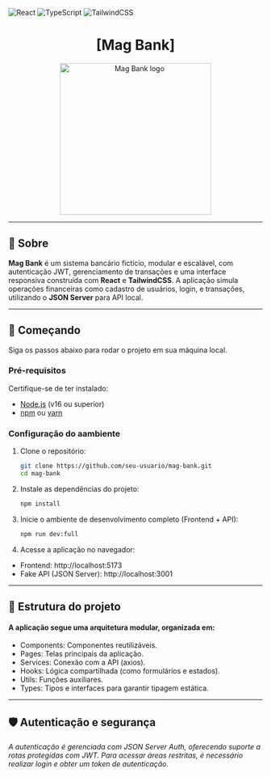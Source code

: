 ![React](https://img.shields.io/badge/React-61DAFB?style=for-the-badge&logo=react&logoColor=white)
![TypeScript](https://img.shields.io/badge/TypeScript-3178C6?style=for-the-badge&logo=typescript&logoColor=white)
![TailwindCSS](https://img.shields.io/badge/TailwindCSS-06B6D4?style=for-the-badge&logo=tailwindcss&logoColor=white)

<h1 align="center" style="font-weight: bold;">[Mag Bank]</h1>

<p align="center">
  <img src="/logo.svg" alt="Mag Bank logo" width="300px">
</p>

---

## 📌 Sobre

**Mag Bank** é um sistema bancário fictício, modular e escalável, com autenticação JWT, gerenciamento de transações e uma interface responsiva construída com **React** e **TailwindCSS**. A aplicação simula operações financeiras como cadastro de usuários, login, e transações, utilizando o **JSON Server** para API local.

---

## 🚀 Começando

Siga os passos abaixo para rodar o projeto em sua máquina local.

### Pré-requisitos

Certifique-se de ter instalado:
- [Node.js](https://nodejs.org/) (v16 ou superior)
- [npm](https://www.npmjs.com/) ou [yarn](https://yarnpkg.com/)

### Configuração do aambiente

1. Clone o repositório:
   ```bash
   git clone https://github.com/seu-usuario/mag-bank.git
   cd mag-bank
   ```

2. Instale as dependências do projeto:
   ```bash
   npm install
   ```

3. Inicie o ambiente de desenvolvimento completo (Frontend + API):
   ```bash
   npm run dev:full
   ```

4. Acesse a aplicação no navegador:
- Frontend: http://localhost:5173
- Fake API (JSON Server): http://localhost:3001

---

## 📂 Estrutura do projeto

#### A aplicação segue uma arquitetura modular, organizada em:
- Components: Componentes reutilizáveis.
- Pages: Telas principais da aplicação.
- Services: Conexão com a API (axios).
- Hooks: Lógica compartilhada (como formulários e estados).
- Utils: Funções auxiliares.
- Types: Tipos e interfaces para garantir tipagem estática.


---

## 🛡️ Autenticação e segurança

###### A autenticação é gerenciada com JSON Server Auth, oferecendo suporte a rotas protegidas com JWT. Para acessar áreas restritas, é necessário realizar login e obter um token de autenticação.
